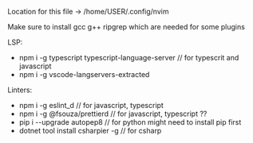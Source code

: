 Location for this file -> /home/USER/.config/nvim

Make sure to install gcc g++ ripgrep which are needed for some plugins

LSP:

- npm i -g typescript typescript-language-server // for typescrit and javascript
- npm i -g vscode-langservers-extracted

Linters:

- npm i -g eslint_d // for javascript, typescript
- npm i -g @fsouza/prettierd // for javascript, typescript ??
- pip i --upgrade autopep8 // for python might need to install pip first
- dotnet tool install csharpier -g // for csharp
